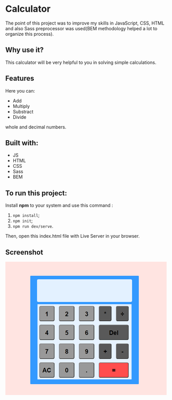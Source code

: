 # Calculator
The point of this project was to improve my skills in JavaScript, CSS, HTML and also Sass preprocessor was used(BEM methodology helped a lot to organize this process).
## Why use it?
This calculator will be very helpful to you in solving simple calculations.
## Features
Here you can:
* Add
* Multiply
* Substract
* Divide

whole and decimal numbers.
## Built with:
* JS
* HTML
* CSS
* Sass
* BEM
## To run this project:
Install **npm** to your system and use this command : 
1. `npm install`;
2. `npm init`;
2. `npm run dev/serve`.

Then, open this index.html file with Live Server in your browser.
## Screenshot
![](screenshot/myCalculator.PNG)
